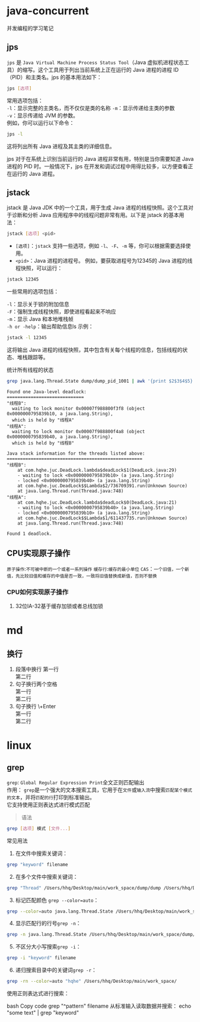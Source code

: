 # java-concurrent

并发编程的学习笔记

## jps

`jps` 是 `Java Virtual Machine Process Status Tool`（Java 虚拟机进程状态工具）的缩写。这个工具用于列出当前系统上正在运行的 Java 进程的进程 ID（PID）和主类名。jps
的基本用法如下：

```bash
jps [选项]
```

常用选项包括：  
`-l`：显示完整的主类名，而不仅仅是类的名称
`-m`：显示传递给主类的参数  
`-v`：显示传递给 JVM 的参数。  
例如，你可以运行以下命令：

```bash
jps -l
```

这将列出所有 Java 进程及其主类的详细信息。

jps 对于在系统上识别当前运行的 Java 进程非常有用，特别是当你需要知道 Java 进程的 PID 时。一般情况下，jps 在开发和调试过程中用得比较多，以方便查看正在运行的 Java 进程。

## jstack

jstack 是 Java JDK 中的一个工具，用于生成 Java 进程的线程快照。这个工具对于诊断和分析 Java 应用程序中的线程问题非常有用。以下是 jstack 的基本用法：

```bash
jstack [选项] <pid>
```

- `[选项]`：`jstack` 支持一些选项，例如 `-l`、`-F`、`-m` 等，你可以根据需要选择使用。
- `<pid>`：Java 进程的进程号。
  例如，要获取进程号为12345的 Java 进程的线程快照，可以运行：

```bash
jstack 12345
```

一些常用的选项包括：

`-l`：显示关于锁的附加信息  
`-F`：强制生成线程快照，即使进程看起来不响应  
`-m`：显示 Java 和本地堆栈帧  
`-h or -help`：输出帮助信息ls
示例：

```bash
jstack -l 12345
```

这将输出 Java 进程的线程快照，其中包含有关每个线程的信息，包括线程的状态、堆栈跟踪等。

统计所有线程的状态

```bash
grep java.lang.Thread.State dump/dump_pid_1001 | awk '{print $2$3$4$5}' | sort | uniq -c
```

```text
Found one Java-level deadlock:
=============================
"线程B":
  waiting to lock monitor 0x00007f988800f3f8 (object 0x0000000795839b10, a java.lang.String),
  which is held by "线程A"
"线程A":
  waiting to lock monitor 0x00007f988800f4a8 (object 0x0000000795839b40, a java.lang.String),
  which is held by "线程B"

Java stack information for the threads listed above:
===================================================
"线程B":
	at com.hqhe.juc.DeadLock.lambda$deadLock$1(DeadLock.java:29)
	- waiting to lock <0x0000000795839b10> (a java.lang.String)
	- locked <0x0000000795839b40> (a java.lang.String)
	at com.hqhe.juc.DeadLock$$Lambda$2/736709391.run(Unknown Source)
	at java.lang.Thread.run(Thread.java:748)
"线程A":
	at com.hqhe.juc.DeadLock.lambda$deadLock$0(DeadLock.java:21)
	- waiting to lock <0x0000000795839b40> (a java.lang.String)
	- locked <0x0000000795839b10> (a java.lang.String)
	at com.hqhe.juc.DeadLock$$Lambda$1/611437735.run(Unknown Source)
	at java.lang.Thread.run(Thread.java:748)

Found 1 deadlock.
```

## CPU实现原子操作
`原子操作`:`不可被中断的一个或者一系列操作`
`缓存行`:`缓存的最小单位`
`CAS`：`一个旧值，一个新值，先比较旧值和缓存的中值是否一致，一致将旧值替换成新值，否则不替换`
### CPU如何实现原子操作
1. 32位IA-32基于缓存加锁或者总线加锁


# md

## 换行

1. 段落中换行
   第一行<br/>第二行
2. 句子换行两个空格  
   第一行  
   第二行
3. 句子换行 \\+Enter\
   第一行\
   第二行

# linux

## grep

`grep`: `Global Regular Expression Print`全文正则匹配输出  
作用：
`grep`是一个强大的文本搜索工具，它用于在`文件`或`输入流`中搜索`匹配某个模式的文本`，并将`匹配的行`打印到标准输出。\
它支持使用正则表达式进行模式匹配
> 语法

```bash
grep [选项] 模式 [文件...]
```

常见用法

1. 在文件中搜索关键词：

```bash
grep "keyword" filename
```

2. 在多个文件中搜索关键词：

```bash
grep "Thread" /Users/hhq/Desktop/main/work_space/dump/dump /Users/hhq/Desktop/main/work_space/dump/client.log
```

3. 标记匹配颜色 `grep --color=auto`：

```bash
grep --color=auto java.lang.Thread.State /Users/hhq/Desktop/main/work_space/dump/dump 
```

4. 显示匹配行的行号`grep -n`：

```bash
grep -n java.lang.Thread.State /Users/hhq/Desktop/main/work_space/dump/dump --color=auto
```

5. 不区分大小写搜索`grep -i`：

```bash
grep -i "keyword" filename
```

6. 递归搜索目录中的关键词`grep -r`：

```bash
grep -rn --color=auto "hqhe" /Users/hhq/Desktop/main/work_space/
```

使用正则表达式进行搜索：

bash
Copy code
grep "^pattern" filename
从标准输入读取数据并搜索：
echo "some text" | grep "keyword"
